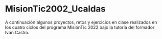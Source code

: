 # MisionTic2002_Ucaldas
A continuación algunos proyectos, retos y ejercicios en clase realizados en los cuatro ciclos del programa MisiónTic 2022 bajo la tutoría del formador Iván Castro. 
